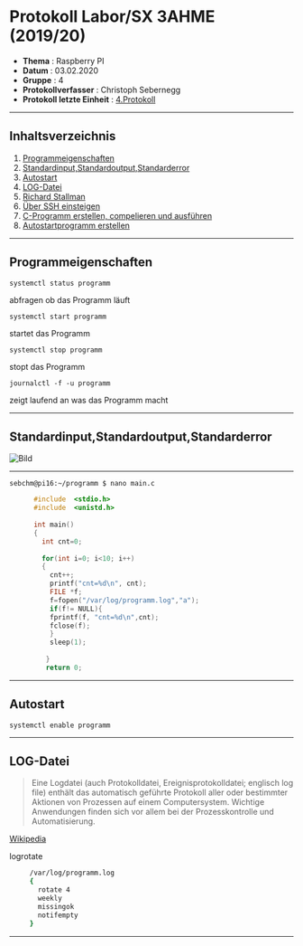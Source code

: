  # Protokoll Labor/SX 3AHME (2019/20) 


* **Thema** : Raspberry PI 
* **Datum** : 03.02.2020 
* **Gruppe** : 4 
* **Protokollverfasser** : Christoph Sebernegg 
* **Protokoll letzte Einheit** : [4.Protokoll](https://github.com/HTLMechatronics/m17-3ahme-la1-sx/blob/sebchm17/sebchm17/protokolle/protokoll_2020-01-27_sebchm17.md) 

-------------------------------------------------------------------------------------------------------------------------------- 

## Inhaltsverzeichnis 
1.  [Programmeigenschaften](#programmeigenschaften)
1.  [Standardinput,Standardoutput,Standarderror](#standardinput-standardoutput-standarderror)
1.  [Autostart](#autostart)
1.  [LOG-Datei](#log-datei)
1.  [Richard Stallman](#richard-stallman)
1.  [Über SSH einsteigen](#über-ssh-einsteigen) 
1.  [C-Programm erstellen, compelieren und ausführen](#c-programm-erstellen-compelieren-und-ausführen) 
1.  [Autostartprogramm erstellen](#autostartprogramm-erstellen) 

---------------------------------------------------------------------------------------------------------------------------------
## Programmeigenschaften
    systemctl status programm

abfragen ob das Programm läuft

    systemctl start programm
    
startet das Programm

    systemctl stop programm
    
stopt das Programm

    journalctl -f -u programm

zeigt laufend an was das Programm macht

--------------------------------------------------------------------------------------------------------------------------------

## Standardinput,Standardoutput,Standarderror

 ![Bild](https://www.linuxunit.com/io-redirection-stdin-stdout-stderr-streams/)

--------------------------------------------------------------------------------------------------------------------------------

    sebchm@pi16:~/programm $ nano main.c 

```C  
      #include  <stdio.h>
      #include  <unistd.h>
      
      int main()
      {
        int cnt=0;
        
        for(int i=0; i<10; i++)
        {
          cnt++;
          printf("cnt=%d\n", cnt);
          FILE *f;
          f=fopen("/var/log/programm.log","a");
          if(f!= NULL){
          fprintf(f, "cnt=%d\n",cnt);
          fclose(f);
          }
          sleep(1); 
         
         }
         return 0;
```  

-------------------------------------------------------------------------------------------------------------------------------------

## Autostart

    systemctl enable programm
    

-------------------------------------------------------------------------------------------------------------------------------------

## LOG-Datei

>Eine Logdatei (auch Protokolldatei, Ereignisprotokolldatei; englisch log file) enthält das automatisch geführte Protokoll aller oder bestimmter Aktionen von Prozessen auf einem Computersystem. Wichtige Anwendungen finden sich vor allem bei der Prozesskontrolle und Automatisierung.

[Wikipedia](https://de.wikipedia.org/wiki/Logdatei)



logrotate



``` bash
     /var/log/programm.log
     {
       rotate 4
       weekly
       missingok
       notifempty
     }
```

--------------------------------------------------------------------------------------------------------------------------------------



















